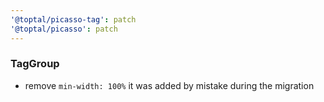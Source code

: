 ```yaml
---
'@toptal/picasso-tag': patch
'@toptal/picasso': patch
---
```


### TagGroup

- remove `min-width: 100%` it was added by mistake during the migration
